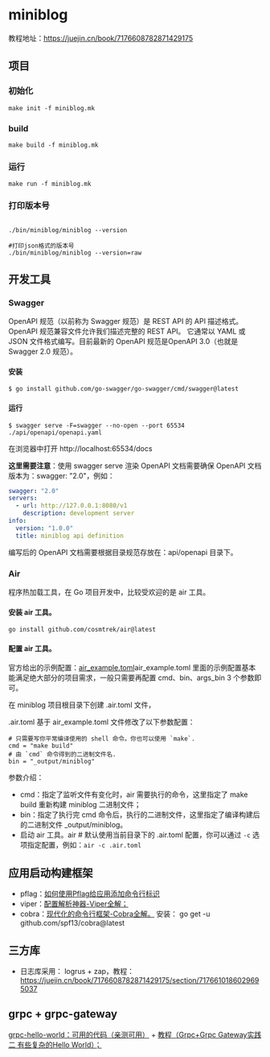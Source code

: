 
# miniblog
教程地址：https://juejin.cn/book/7176608782871429175


## 项目

### 初始化
```shell
make init -f miniblog.mk
```
### build

```shell
make build -f miniblog.mk
```

### 运行
```shell
make run -f miniblog.mk
```

### 打印版本号
```shell

./bin/miniblog/miniblog --version

#打印json格式的版本号
./bin/miniblog/miniblog --version=raw 

```

## 开发工具

### Swagger 
OpenAPI 规范（以前称为 Swagger 规范）是 REST API 的 API 描述格式。 OpenAPI 规范兼容文件允许我们描述完整的 REST API。 它通常以 YAML 或 JSON 文件格式编写。目前最新的 OpenAPI 规范是OpenAPI 3.0（也就是 Swagger 2.0 规范）。

#### 安装
```shell
$ go install github.com/go-swagger/go-swagger/cmd/swagger@latest

```
#### 运行
```shell
$ swagger serve -F=swagger --no-open --port 65534 ./api/openapi/openapi.yaml
```
在浏览器中打开 http://localhost:65534/docs


**这里需要注意**：使用 swagger serve 渲染 OpenAPI 文档需要确保 OpenAPI 文档版本为：swagger: "2.0"，例如：
```yaml
swagger: "2.0"
servers:
  - url: http://127.0.0.1:8080/v1
    description: development server
info:
  version: "1.0.0"
  title: miniblog api definition

```
编写后的 OpenAPI 文档需要根据目录规范存放在：api/openapi 目录下。


### Air
程序热加载工具，在 Go 项目开发中，比较受欢迎的是 air 工具。

#### 安装 air 工具。

```shell
go install github.com/cosmtrek/air@latest
```
#### 配置 air 工具。
官方给出的示例配置：[air_example.toml](https://github.com/cosmtrek/air/blob/master/air_example.toml)air_example.toml 里面的示例配置基本能满足绝大部分的项目需求，一般只需要再配置 cmd、bin、args_bin 3 个参数即可。

在 miniblog 项目根目录下创建 .air.toml 文件，

.air.toml 基于 air_example.toml 文件修改了以下参数配置：

```shell
# 只需要写你平常编译使用的 shell 命令。你也可以使用 `make`.
cmd = "make build"
# 由 `cmd` 命令得到的二进制文件名.
bin = "_output/miniblog"
```
参数介绍：
- cmd：指定了监听文件有变化时，air 需要执行的命令，这里指定了 make build 重新构建 miniblog 二进制文件；
- bin：指定了执行完 cmd 命令后，执行的二进制文件，这里指定了编译构建后的二进制文件 _output/miniblog。
- 启动 air 工具。air # 默认使用当前目录下的 .air.toml 配置，你可以通过 `-c` 选项指定配置，例如：`air -c .air.toml`



## 应用启动构建框架

- pflag：[如何使用Pflag给应用添加命令行标识](https://github.com/marmotedu/geekbang-go/blob/master/%E5%A6%82%E4%BD%95%E4%BD%BF%E7%94%A8Pflag%E7%BB%99%E5%BA%94%E7%94%A8%E6%B7%BB%E5%8A%A0%E5%91%BD%E4%BB%A4%E8%A1%8C%E6%A0%87%E8%AF%86.md)
- viper：[配置解析神器-Viper全解；](https://github.com/marmotedu/geekbang-go/blob/master/%E9%85%8D%E7%BD%AE%E8%A7%A3%E6%9E%90%E7%A5%9E%E5%99%A8-Viper%E5%85%A8%E8%A7%A3.md)
- cobra：[现代化的命令行框架-Cobra全解。](https://github.com/marmotedu/geekbang-go/blob/master/%E7%8E%B0%E4%BB%A3%E5%8C%96%E7%9A%84%E5%91%BD%E4%BB%A4%E8%A1%8C%E6%A1%86%E6%9E%B6-Cobra%E5%85%A8%E8%A7%A3.md)
  安装： go get -u github.com/spf13/cobra@latest

## 三方库
- 日志库采用： logrus + zap，教程：https://juejin.cn/book/7176608782871429175/section/7176610186029695037

## grpc + grpc-gateway 
[grpc-hello-world：可用的代码（亲测可用）](https://github.com/eddycjy/grpc-hello-world) + [教程（Grpc+Grpc Gateway实践二 有些复杂的Hello World）；](https://segmentfault.com/a/1190000013408485)